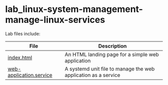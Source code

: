 # lab_linux-system-management-manage-linux-services

Lab files include:

|File                                                          |Description                                                   |
|--------------------------------------------------------------|--------------------------------------------------------------|
|[index.html](./LAB_FILES/index.html)                          |An HTML landing page for a simple web application             |
|[web-application.service](./LAB_FILES/web-application.service)|A systemd unit file to manage the web application as a service|

